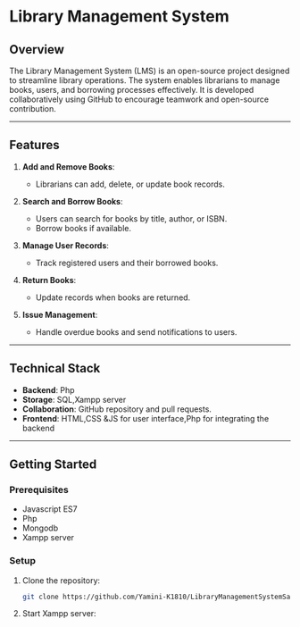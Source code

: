 # Library Management System

## **Overview**
The Library Management System (LMS) is an open-source project designed to streamline library operations. The system enables librarians to manage books, users, and borrowing processes effectively. It is developed collaboratively using GitHub to encourage teamwork and open-source contribution.

---

## **Features**
1. **Add and Remove Books**:
   - Librarians can add, delete, or update book records.

2. **Search and Borrow Books**:
   - Users can search for books by title, author, or ISBN.
   - Borrow books if available.

3. **Manage User Records**:
   - Track registered users and their borrowed books.

4. **Return Books**:
   - Update records when books are returned.

5. **Issue Management**:
   - Handle overdue books and send notifications to users.

---

## **Technical Stack**
- **Backend**: Php
- **Storage**: SQL,Xampp server
- **Collaboration**: GitHub repository and pull requests.
- **Frontend**: HTML,CSS &JS for user interface,Php for integrating the backend

---

## **Getting Started**

### **Prerequisites**
- Javascript ES7
- Php
- Mongodb
- Xampp server

### **Setup**
1. Clone the repository:
   ```bash
   git clone https://github.com/Yamini-K1810/LibraryManagementSystemSample.git
2. Start Xampp server:
   ```bash cd /opt/lampp/lampp start

   
